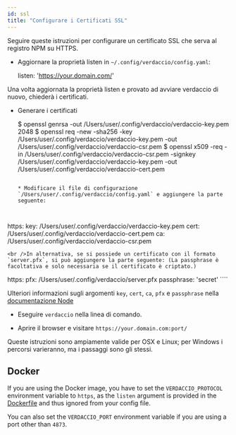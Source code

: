 ```yaml
---
id: ssl
title: "Configurare i Certificati SSL"
---
```


Seguire queste istruzioni per configurare un certificato SSL che serva al registro NPM su HTTPS.

* Aggiornare la proprietà listen in `~/.config/verdaccio/config.yaml`:

    listen: 'https://your.domain.com/'
    

Una volta aggiornata la proprietà listen e provato ad avviare verdaccio di nuovo, chiederà i certificati.

* Generare i certificati

     $ openssl genrsa -out /Users/user/.config/verdaccio/verdaccio-key.pem 2048
     $ openssl req -new -sha256 -key /Users/user/.config/verdaccio/verdaccio-key.pem -out /Users/user/.config/verdaccio/verdaccio-csr.pem
     $ openssl x509 -req -in /Users/user/.config/verdaccio/verdaccio-csr.pem -signkey /Users/user/.config/verdaccio/verdaccio-key.pem -out /Users/user/.config/verdaccio/verdaccio-cert.pem
     ````
    
    * Modificare il file di configurazione `/Users/user/.config/verdaccio/config.yaml` e aggiungere la parte seguente:
    
    

https: key: /Users/user/.config/verdaccio/verdaccio-key.pem cert: /Users/user/.config/verdaccio/verdaccio-cert.pem ca: /Users/user/.config/verdaccio/verdaccio-csr.pem

    <br />In alternativa, se si possiede un certificato con il formato `server.pfx`, si può aggiungere la parte seguente: (La passphrase è facoltativa e solo necessaria se il certificato è criptato.)
    
    

https: pfx: /Users/user/.config/verdaccio/server.pfx passphrase: 'secret' ````

Ulteriori informazioni sugli argomenti `key`, `cert`, `ca`, `pfx` e `passphrase` nella [documentazione Node ](https://nodejs.org/api/tls.html#tls_tls_createsecurecontext_options)

* Eseguire `verdaccio` nella linea di comando.

* Aprire il browser e visitare `https://your.domain.com:port/`

Queste istruzioni sono ampiamente valide per OSX e Linux; per Windows i percorsi varieranno, ma i passaggi sono gli stessi.

## Docker

If you are using the Docker image, you have to set the `VERDACCIO_PROTOCOL` environment variable to `https`, as the `listen` argument is provided in the [Dockerfile](https://github.com/verdaccio/verdaccio/blob/master/Dockerfile#L43) and thus ignored from your config file.

You can also set the `VERDACCIO_PORT` environment variable if you are using a port other than `4873`.